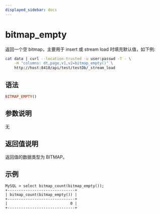 ```yaml
---
displayed_sidebar: docs
---
```


# bitmap_empty



返回一个空 bitmap，主要用于 insert 或 stream load 时填充默认值，如下例:

```bash
cat data | curl --location-trusted -u user:passwd -T - \
    -H "columns: dt,page,v1,v2=bitmap_empty()" \
    http://host:8410/api/test/testDb/_stream_load
```

## 语法

```Haskell
BITMAP_EMPTY()
```

## 参数说明

无

## 返回值说明

返回值的数据类型为 BITMAP。

## 示例

```Plain Text
MySQL > select bitmap_count(bitmap_empty());
+------------------------------+
| bitmap_count(bitmap_empty()) |
+------------------------------+
|                            0 |
+------------------------------+
```